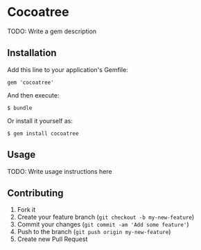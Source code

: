# Cocoatree

TODO: Write a gem description

## Installation

Add this line to your application's Gemfile:

    gem 'cocoatree'

And then execute:

    $ bundle

Or install it yourself as:

    $ gem install cocoatree

## Usage

TODO: Write usage instructions here

## Contributing

1. Fork it
2. Create your feature branch (`git checkout -b my-new-feature`)
3. Commit your changes (`git commit -am 'Add some feature'`)
4. Push to the branch (`git push origin my-new-feature`)
5. Create new Pull Request
